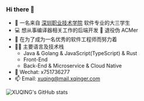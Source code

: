 ### Hi there 👋

<!--
**xxxuuu/xxxuuu** is a ✨ _special_ ✨ repository because its `README.md` (this file) appears on your GitHub profile.

Here are some ideas to get you started:

- 🔭 I’m currently working on ...
- 🌱 I’m currently learning ...
- 👯 I’m looking to collaborate on ...
- 🤔 I’m looking for help with ...
- 💬 Ask me about ...
- 📫 How to reach me: ...
- 😄 Pronouns: ...
- ⚡ Fun fact: ...
-->

- 🔭 一名来自 [深圳职业技术学院](https://www.szpt.edu.cn/) 软件专业的大三学生
- 💻 想从事编译器相关工作的后端开发 🎈 退役伪 ACMer
- 💪 在为了成为一名优秀的软件工程师而努力着
- 🧑‍💻 主要语言及技术栈
  - Java & Golang & JavaScript(TypeScript) & Rust
  - Front-End
  - Back-End & Microservice & Cloud Native
- 💬 Wechat: x751736277
- 📫 Email: xuqing@mail.xqinger.com


![XUQING's GitHub stats](https://github-readme-stats.vercel.app/api?username=xxxuuu&count_private=true&show_icons=true)
